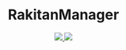 <h1 align="center">
  <br>RakitanManager<br>

</h1>

  <p align="center">
  <a target="_blank" href="https://github.com/rtaserver/RakitanManager/tree/v0.0.3-beta">
    <img src="https://img.shields.io/badge/source code-v0.0.3--beta-green.svg">
  </a>
  <a target="_blank" href="https://github.com/rtaserver/RakitanManager/releases/tag/v0.0.3-beta">
    <img src="https://img.shields.io/badge/New Release-v0.0.3--beta-orange.svg">
  </a>
  </p>